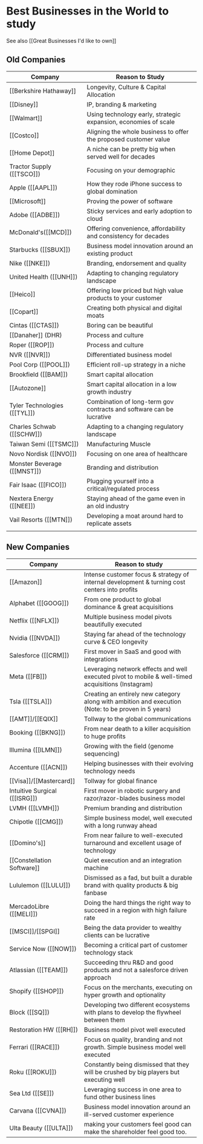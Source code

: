 # Best Businesses in the World to study

See also [[Great Businesses I'd like to own]]


## Old Companies

| Company                      | Reason to Study                                                      |
| ---------------------------- | -------------------------------------------------------------------- |
| [[Berkshire Hathaway]]   | Longevity, Culture & Capital Allocation                              |
| [[Disney]]              | IP, branding & marketing                                             |
| [[Walmart]]             | Using technology early, strategic expansion, economies of scale      |
|  [[Costco]]   | Aligning the whole business to offer the proposed customer value     |
| [[Home Depot]]          | A niche can be pretty big when served well for decades               |
| Tractor Supply ([[TSCO]])    | Focusing on your demographic                                         |
| Apple ([[AAPL]])             | How they rode iPhone success to global domination                    |
| [[Microsoft]]          | Proving the power of software                                        |
| Adobe ([[ADBE]])             | Sticky services and early adoption to cloud                          |
| McDonald's([[MCD]])          | Offering convenience, affordability and consistency for decades      |
| Starbucks ([[SBUX]])         | Business model innovation around an existing product                 |
| Nike ([[NKE]])               | Branding, endorsement and quality                                    |
| United Health ([[UNH]])      | Adapting to changing regulatory landscape                            |
| [[Heico]]              | Offering low priced but high value products to your customer         |
| [[Copart]]            | Creating both physical and digital moats                             |
| Cintas ([[CTAS]])            | Boring can be beautiful                                              |
| [[Danaher]] (DHR)            | Process and culture                                                  |
| Roper ([[ROP]])              | Process and culture                                                  |
| NVR ([[NVR]])                | Differentiated business model                                        |
| Pool Corp ([[POOL]])         | Efficient roll-up strategy in a niche                                |
| Brookfield ([[BAM]])         | Smart capital allocation                                             |
| [[Autozone]]            | Smart capital allocation in a low growth industry                    |
| Tyler Technologies ([[TYL]]) | Combination of long-term gov contracts and software can be lucrative |
| Charles Schwab ([[SCHW]])    | Adapting to a changing regulatory landscape                          |
| Taiwan Semi  ([[TSMC]])      | Manufacturing Muscle                                                 |
| Novo Nordisk  ([[NVO]])      | Focusing on one area of healthcare                                   |
| Monster Beverage ([[MNST]])  | Branding and distribution                                            |
| Fair Isaac ([[FICO]])        | Plugging yourself into a critical/regulated process                  |
| Nextera Energy ([[NEE]])     | Staying ahead of the game even in an old industry                    |
| Vail Resorts ([[MTN]])       | Developing a moat around hard to replicate assets                    |
|                              |                                                                      |

## New Companies

| Company                          | Reason to study                                                                                     |
| -------------------------------- | --------------------------------------------------------------------------------------------------- |
| [[Amazon]]           | Intense customer focus & strategy of internal development & turning cost centers into profits       |
| Alphabet ([[GOOG]])              | From one product to global dominance & great acquisitions                                           |
| Netflix ([[NFLX]])               | Multiple business model pivots beautifully executed                                                 |
| Nvidia ([[NVDA]])                | Staying far ahead of the technology curve & CEO longevity                                           |
| Salesforce ([[CRM]])             | First mover in SaaS and good with integrations                                                      |
| Meta ([[FB]])                    | Leveraging network effects and well executed pivot to mobile & well-timed acquisitions (Instagram)  |
| Tsla ([[TSLA]])                  | Creating an entirely new category along with ambition and execution (Note: to be proven in 5 years) |
| [[AMT]]/[[EQIX]]                 | Tollway to the global communications                                                                |
| Booking ([[BKNG]])               | From near death to a killer acquisition to huge profits                                             |
| Illumina ([[ILMN]])              | Growing with the field (genome sequencing)                                                          |
| Accenture ([[ACN]])              | Helping businesses with their evolving technology needs                                             |
| [[Visa]]/[[Mastercard]]                     | Tollway for global finance                                                                          |
| Intuitive Surgical ([[ISRG]])    | First mover in robotic surgery and razor/razor-blades business model                                |
| LVMH ([[LVMH]])                  | Premium branding and distribution                                                                   |
| Chipotle ([[CMG]])               | Simple business model, well executed with a long runway ahead                                       |
| [[Domino's]]                 | From near failure to well-executed turnaround and excellent usage of technology                     |
| [[Constellation Software]] | Quiet execution and an integration machine                                                          |
| Lululemon ([[LULU]])             | Dismissed as a fad, but built a durable brand with quality products & big fanbase                   |
| MercadoLibre ([[MELI]])          | Doing the hard things the right way to succeed in a region with high failure rate                   |
| [[MSCI]]/[[SPGI]]                | Being the data provider to wealthy clients can be lucrative                                         |
| Service Now ([[NOW]])            | Becoming a critical part of customer technology stack                                               |
| Atlassian ([[TEAM]])             | Succeeding thru R&D and good products and not a salesforce driven approach                          |
| Shopify ([[SHOP]])               | Focus on the merchants, executing on hyper growth and optionality                                   |
| Block ([[SQ]])                   | Developing two different ecosystems with plans to develop the flywheel between them                 |
| Restoration HW ([[RH]])          | Business model pivot well executed                                                                  |
| Ferrari ([[RACE]])               | Focus on quality, branding and not growth. Simple business model well executed                      |
| Roku ([[ROKU]])                  | Constantly being dismissed that they will be crushed by big players but executing well              |
| Sea Ltd ([[SE]])                 | Leveraging success in one area to fund other business lines                                         |
| Carvana ([[CVNA]])               | Business model innovation around an ill-served customer experience                                  |
| Ulta Beauty ([[ULTA]])           | making your customers feel good can make the shareholder feel good too.                                                                                                    |





